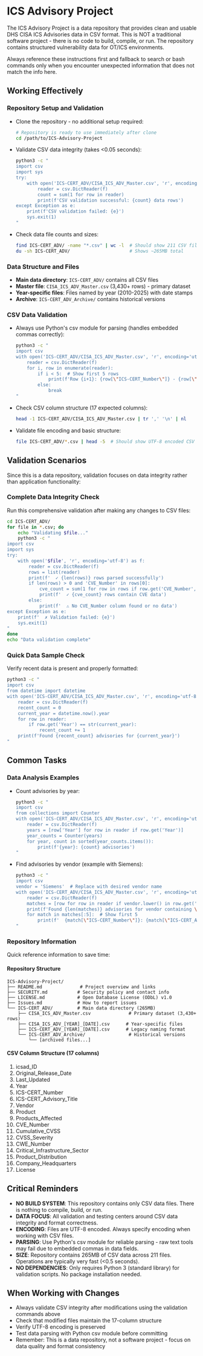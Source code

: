 # ICS Advisory Project

The ICS Advisory Project is a data repository that provides clean and usable DHS CISA ICS Advisories data in CSV format. This is NOT a traditional software project - there is no code to build, compile, or run. The repository contains structured vulnerability data for OT/ICS environments.

Always reference these instructions first and fallback to search or bash commands only when you encounter unexpected information that does not match the info here.

## Working Effectively

### Repository Setup and Validation
- Clone the repository - no additional setup required:
  ```bash
  # Repository is ready to use immediately after clone
  cd /path/to/ICS-Advisory-Project
  ```

- Validate CSV data integrity (takes <0.05 seconds):
  ```bash
  python3 -c "
  import csv
  import sys
  try:
      with open('ICS-CERT_ADV/CISA_ICS_ADV_Master.csv', 'r', encoding='utf-8') as f:
          reader = csv.DictReader(f)
          count = sum(1 for row in reader)
          print(f'CSV validation successful: {count} data rows')
  except Exception as e:
      print(f'CSV validation failed: {e}')
      sys.exit(1)
  "
  ```

- Check data file counts and sizes:
  ```bash
  find ICS-CERT_ADV/ -name "*.csv" | wc -l  # Should show 211 CSV files
  du -sh ICS-CERT_ADV/                      # Shows ~265MB total
  ```

### Data Structure and Files
- **Main data directory**: `ICS-CERT_ADV/` contains all CSV files
- **Master file**: `CISA_ICS_ADV_Master.csv` (3,430+ rows) - primary dataset
- **Year-specific files**: Files named by year (2010-2025) with date stamps
- **Archive**: `ICS-CERT_ADV_Archive/` contains historical versions

### CSV Data Validation
- Always use Python's csv module for parsing (handles embedded commas correctly):
  ```bash
  python3 -c "
  import csv
  with open('ICS-CERT_ADV/CISA_ICS_ADV_Master.csv', 'r', encoding='utf-8') as f:
      reader = csv.DictReader(f)
      for i, row in enumerate(reader):
          if i < 5:  # Show first 5 rows
              print(f'Row {i+1}: {row[\"ICS-CERT_Number\"]} - {row[\"Vendor\"]}')
          else:
              break
  "
  ```

- Check CSV column structure (17 expected columns):
  ```bash
  head -1 ICS-CERT_ADV/CISA_ICS_ADV_Master.csv | tr ',' '\n' | nl
  ```

- Validate file encoding and basic structure:
  ```bash
  file ICS-CERT_ADV/*.csv | head -5  # Should show UTF-8 encoded CSV files
  ```

## Validation Scenarios

Since this is a data repository, validation focuses on data integrity rather than application functionality:

### Complete Data Integrity Check
Run this comprehensive validation after making any changes to CSV files:
```bash
cd ICS-CERT_ADV/
for file in *.csv; do
    echo "Validating $file..."
    python3 -c "
import csv
import sys
try:
    with open('$file', 'r', encoding='utf-8') as f:
        reader = csv.DictReader(f)
        rows = list(reader)
        print(f'  ✓ {len(rows)} rows parsed successfully')
        if len(rows) > 0 and 'CVE_Number' in rows[0]:
            cve_count = sum(1 for row in rows if row.get('CVE_Number', '').strip())
            print(f'  ✓ {cve_count} rows contain CVE data')
        else:
            print(f'  ⚠ No CVE_Number column found or no data')
except Exception as e:
    print(f'  ✗ Validation failed: {e}')
    sys.exit(1)
"
done
echo "Data validation complete"
```

### Quick Data Sample Check
Verify recent data is present and properly formatted:
```bash
python3 -c "
import csv
from datetime import datetime
with open('ICS-CERT_ADV/CISA_ICS_ADV_Master.csv', 'r', encoding='utf-8') as f:
    reader = csv.DictReader(f)
    recent_count = 0
    current_year = datetime.now().year
    for row in reader:
        if row.get('Year') == str(current_year):
            recent_count += 1
    print(f'Found {recent_count} advisories for {current_year}')
"
```

## Common Tasks

### Data Analysis Examples
- Count advisories by year:
  ```bash
  python3 -c "
  import csv
  from collections import Counter
  with open('ICS-CERT_ADV/CISA_ICS_ADV_Master.csv', 'r', encoding='utf-8') as f:
      reader = csv.DictReader(f)
      years = [row['Year'] for row in reader if row.get('Year')]
      year_counts = Counter(years)
      for year, count in sorted(year_counts.items()):
          print(f'{year}: {count} advisories')
  "
  ```

- Find advisories by vendor (example with Siemens):
  ```bash
  python3 -c "
  import csv
  vendor = 'Siemens'  # Replace with desired vendor name
  with open('ICS-CERT_ADV/CISA_ICS_ADV_Master.csv', 'r', encoding='utf-8') as f:
      reader = csv.DictReader(f)
      matches = [row for row in reader if vendor.lower() in row.get('Vendor', '').lower()]
      print(f'Found {len(matches)} advisories for vendor containing \"{vendor}\"')
      for match in matches[:5]:  # Show first 5
          print(f'  {match[\"ICS-CERT_Number\"]}: {match[\"ICS-CERT_Advisory_Title\"]}')
  "
  ```

### Repository Information
Quick reference information to save time:

#### Repository Structure
```
ICS-Advisory-Project/
├── README.md              # Project overview and links
├── SECURITY.md           # Security policy and contact info  
├── LICENSE.md            # Open Database License (ODbL) v1.0
├── Issues.md             # How to report issues
└── ICS-CERT_ADV/         # Main data directory (265MB)
    ├── CISA_ICS_ADV_Master.csv              # Primary dataset (3,430+ rows)
    ├── CISA_ICS_ADV_[YEAR]_[DATE].csv      # Year-specific files
    ├── ICS-CERT_ADV_[YEAR]_[DATE].csv      # Legacy naming format
    └── ICS-CERT_ADV_Archive/                # Historical versions
        └── [archived files...]
```

#### CSV Column Structure (17 columns)
1. icsad_ID
2. Original_Release_Date  
3. Last_Updated
4. Year
5. ICS-CERT_Number
6. ICS-CERT_Advisory_Title
7. Vendor
8. Product
9. Products_Affected
10. CVE_Number
11. Cumulative_CVSS
12. CVSS_Severity
13. CWE_Number
14. Critical_Infrastructure_Sector
15. Product_Distribution
16. Company_Headquarters
17. License

## Critical Reminders

- **NO BUILD SYSTEM**: This repository contains only CSV data files. There is nothing to compile, build, or run.
- **DATA FOCUS**: All validation and testing centers around CSV data integrity and format correctness.
- **ENCODING**: Files are UTF-8 encoded. Always specify encoding when working with CSV files.
- **PARSING**: Use Python's csv module for reliable parsing - raw text tools may fail due to embedded commas in data fields.
- **SIZE**: Repository contains 265MB of CSV data across 211 files. Operations are typically very fast (<0.5 seconds).
- **NO DEPENDENCIES**: Only requires Python 3 (standard library) for validation scripts. No package installation needed.

## When Working with Changes

- Always validate CSV integrity after modifications using the validation commands above
- Check that modified files maintain the 17-column structure
- Verify UTF-8 encoding is preserved
- Test data parsing with Python csv module before committing
- Remember: This is a data repository, not a software project - focus on data quality and format consistency